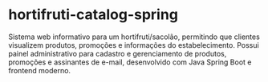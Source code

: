 # hortifruti-catalog-spring
Sistema web informativo para um hortifruti/sacolão, permitindo que clientes visualizem produtos, promoções e informações do estabelecimento. Possui painel administrativo para cadastro e gerenciamento de produtos, promoções e assinantes de e-mail, desenvolvido com Java Spring Boot e frontend moderno.
